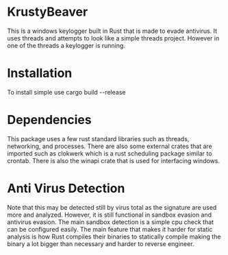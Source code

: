 # KrustyBeaver
This is a windows keylogger built in Rust that is made to evade antivirus. It uses threads and attempts to look like a simple threads
project. However in one of the threads a keylogger is running.

# Installation
To install simple use cargo build --release


# Dependencies
This package uses a few rust standard libraries such as threads, networking, and processes. There are 
also some external crates that are imported such as clokwerk which is a rust scheduling package similar to crontab. There
is also the winapi crate that is used for interfacing windows.

# Anti Virus Detection
Note that this may be detected still by virus total as the signature are used more and analyzed. However, it is still functional in sandbox evasion and 
antivirus evasion. The main sandbox detection is a simple cpu check that can be configured easily. The main feature that makes it harder for static analysis
is how Rust compiles their binaries to statically compile making the binary a lot bigger than necessary and harder to reverse engineer. 
